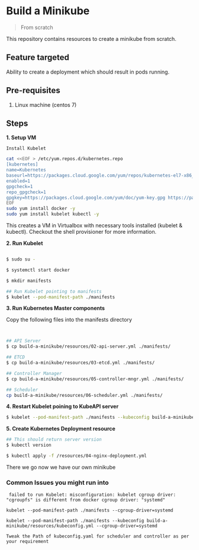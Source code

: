 # Build a Minikube

> From scratch

This repository contains resources to create a minikube from scratch.

## Feature targeted

Ability to create a deployment which should result in pods running.

## Pre-requisites

1. Linux machine (centos 7)


## Steps

**1. Setup VM**

`Install Kubelet`

```bash
cat <<EOF > /etc/yum.repos.d/kubernetes.repo
[kubernetes]
name=Kubernetes
baseurl=https://packages.cloud.google.com/yum/repos/kubernetes-el7-x86_64
enabled=1
gpgcheck=1
repo_gpgcheck=1
gpgkey=https://packages.cloud.google.com/yum/doc/yum-key.gpg https://packages.cloud.google.com/yum/doc/rpm-package-key.gpg
EOF
sudo yum install docker -y 
sudo yum install kubelet kubectl -y
```

This creates a VM in Virtualbox with necessary tools installed (kubelet & kubectl). Checkout the shell provisioner for more information.

**2. Run Kubelet**

```bash

$ sudo su -

$ systemctl start docker

$ mkdir manifests

## Run Kubelet pointing to manifests
$ kubelet --pod-manifest-path ./manifests
```

**3. Run Kubernetes Master components**

Copy the following files into the manifests directory

```bash


## API Server
$ cp build-a-minikube/resources/02-api-server.yml ./manifests/

## ETCD
$ cp build-a-minikube/resources/03-etcd.yml ./manifests/

## Controller Manager
$ cp build-a-minikube/resources/05-controller-mngr.yml ./manifests/

## Scheduler
cp build-a-minikube/resources/06-scheduler.yml ./manifests/
```

**4. Restart Kubelet poining to KubeAPI server**

```bash
$ kubelet --pod-manifest-path ./manifests --kubeconfig build-a-minikube/resources/kubeconfig.yml
```

**5. Create Kubernetes Deployment resource**

```bash
## This should return server version
$ kubectl version

$ kubectl apply -f /resources/04-nginx-deployment.yml
```

There we go now we have our own minikube 

### Common Issues you might run into

```
 failed to run Kubelet: misconfiguration: kubelet cgroup driver: "cgroupfs" is different from docker cgroup driver: "systemd"

kubelet --pod-manifest-path ./manifests --cgroup-driver=systemd

kubelet --pod-manifest-path ./manifests --kubeconfig build-a-minikube/resources/kubeconfig.yml --cgroup-driver=systemd 

```
```
Tweak the Path of kubeconfig.yaml for scheduler and controller as per your requirement
```